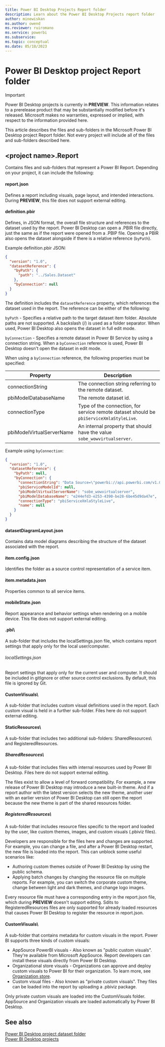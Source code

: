 ```yaml
---
title: Power BI Desktop Projects Report folder
description: Learn about the Power BI Desktop Projects report folder
author: minewiskan
ms.author: owend
ms.reviewer: ruiromano
ms.service: powerbi
ms.subservice:
ms.topic: conceptual
ms.date: 05/18/2023
---
```


# Power BI Desktop project Report folder

> [!IMPORTANT]
> Power BI Desktop projects is currently in **PREVIEW**. This information relates to a prerelease product that may be substantially modified before it's released. Microsoft makes no warranties, expressed or implied, with respect to the information provided here.

This article describes the files and sub-folders in the Microsoft Power BI Desktop project Report folder. Not every project will include all of the files and sub-folders described here.

## \<project name>.Report

Contains files and sub-folders that represent a Power BI Report. Depending on your project, it can include the following:

#### report.json

Defines a report including visuals, page layout, and intended interactions. During **PREVIEW**, this file does not support external editing.

#### definition.pbir

Defines, in JSON format, the overall file structure and references to the dataset used by the report. Power BI Desktop can open a .PBIR file directly, just the same as if the report were opened from a .PBIP file. Opening a PBIR also opens the dataset alongside if there is a relative reference (`byPath`).

Example definition.pbir JSON:

```json
{
  "version": "1.0",
  "datasetReference": {
    "byPath": {
      "path": "../Sales.Dataset"
    },
    "byConnection": null
  }
}

```

The definition includes the `datasetReference` property, which references the dataset used in the report. The reference can be either of the following:

`byPath` - Specifies a relative path to the target dataset item folder. Absolute paths are not supported. A backslash (/) is used as a folder separator. When used, Power BI Desktop also opens the dataset in full edit mode.

`byConnection` - Specifies a remote dataset in Power BI Service by using a connection string. When a `byConnection` reference is used, Power BI Desktop doesn't open the dataset in edit mode.

When using a `byConnection` reference, the following properties must be specified:

|Property |Description  |
|---------|---------|
|connectionString    |   The connection string referring to the remote dataset.      |
|pbiModelDatabaseName     |   The remote dataset id.      |
|connectionType     |   Type of the connection, for service remote dataset should be `pbiServiceXmlaStyleLive`.      |
|pbiModelVirtualServerName    |  An internal property that should have the value `sobe_wowvirtualserver`.       |

Example using `byConnection`:

```json
{
  "version": "1.0",
  "datasetReference": {
    "byPath": null,
    "byConnection": {
      "connectionString": "Data Source=\"powerbi://api.powerbi.com/v1.0/myorg/Datasets\";Initial Catalog=Sales;Integrated Security=ClaimsToken",
      "pbiServiceModelId": null,
      "pbiModelVirtualServerName": "sobe_wowvirtualserver",
      "pbiModelDatabaseName": "e244efd3-e253-4390-be28-6be45d9da47e",
      "connectionType": "pbiServiceXmlaStyleLive",
      "name": null
    }
  }
}

```

#### datasetDiagramLayout.json

Contains data model diagrams describing the structure of the dataset associated with the report.

#### item.config.json

Identifies the folder as a source control representation of a service item.

#### item.metadata.json

Properties common to all service items.

#### mobileState.json

Report appearance and behavior settings when rendering on a mobile device. This file does not support external editing.

#### .pbi\\

A sub-folder that includes the localSettings.json file, which contains report settings that apply only for the local user/computer.

###### localSettings.json

Report settings that apply only for the current user and computer. It should be included in gitIgnore or other source control exclusions. By default, this file is ignored by Git.

#### CustomVisuals\\

A sub-folder that includes custom visual definitions used in the report. Each custom visual is held in a further sub-folder. Files here do not support external editing.

#### StaticResources\\

A sub-folder that includes two additional sub-folders: SharedResources\ and RegisteredResources\.

##### SharedResources\\

A sub-folder that includes files with internal resources used by Power BI Desktop. Files here do not support external editing.

The files exist to allow a level of forward compatibility. For example, a new release of Power BI Desktop may introduce a new built-in theme. And if a report author with the latest version selects the new theme, another user with an earlier version of Power BI  Desktop can still open the report because the new theme is part of the shared resources folder.

##### RegisteredResources\\

A sub-folder that includes resource files specific to the report and loaded by the user, like custom themes, images, and custom visuals (.pbiviz files).

Developers are responsible for the files here and changes are supported. For example, you can change a file, and after a Power BI Desktop restart, the new file is loaded into the report. This can unblock some useful scenarios like:

- Authoring custom themes outside of Power BI Desktop by using the public schema.
- Applying batch changes by changing the resource file on multiple reports. For example, you can switch the corporate custom theme, change between light and dark themes, and change logo images.

Every resource file must have a corresponding entry in the report.json file, which  during **PREVIEW** doesn't support editing. Sdits to RegisteredResources files are only supported for already loaded resources that causes Power BI Desktop to register the resource in report.json.

#### CustomVisuals\\

A sub-folder that contains metadata for custom visuals in the report. Power BI supports three kinds of custom visuals:

- AppSource PowerBI visuals - Also known as "public custom visuals". They're available from Microsoft AppSource. Report developers can install these visuals directly from Power BI Desktop.
- Organizational store visuals - Organizations can approve and deploy custom visuals to Power BI for their organization. To learn more, see [Organization store](/power-bi/developer/visuals/power-bi-custom-visuals#organizational-store).
- Custom visual files - Also known as "private custom visuals". They files can be loaded into the report by uploading a .pbiviz package.

Only private custom visuals are loaded into the CustomVisuals folder. AppSource and Organization visuals are loaded automatically by Power BI Desktop.

## See also

[Power BI Desktop project dataset folder](projects-dataset.md)  
[Power BI Desktop projects](projects-overview.md)  
